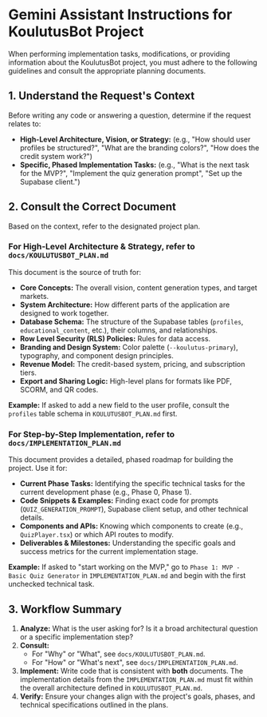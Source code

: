 # Gemini Assistant Instructions for KoulutusBot Project

When performing implementation tasks, modifications, or providing information about the KoulutusBot project, you must adhere to the following guidelines and consult the appropriate planning documents.

## 1. Understand the Request's Context

Before writing any code or answering a question, determine if the request relates to:
- **High-Level Architecture, Vision, or Strategy:** (e.g., "How should user profiles be structured?", "What are the branding colors?", "How does the credit system work?")
- **Specific, Phased Implementation Tasks:** (e.g., "What is the next task for the MVP?", "Implement the quiz generation prompt", "Set up the Supabase client.")

## 2. Consult the Correct Document

Based on the context, refer to the designated project plan.

### For High-Level Architecture & Strategy, refer to `docs/KOULUTUSBOT_PLAN.md`

This document is the source of truth for:
- **Core Concepts:** The overall vision, content generation types, and target markets.
- **System Architecture:** How different parts of the application are designed to work together.
- **Database Schema:** The structure of the Supabase tables (`profiles`, `educational_content`, etc.), their columns, and relationships.
- **Row Level Security (RLS) Policies:** Rules for data access.
- **Branding and Design System:** Color palette (`--koulutus-primary`), typography, and component design principles.
- **Revenue Model:** The credit-based system, pricing, and subscription tiers.
- **Export and Sharing Logic:** High-level plans for formats like PDF, SCORM, and QR codes.

**Example:** If asked to add a new field to the user profile, consult the `profiles` table schema in `KOULUTUSBOT_PLAN.md` first.

### For Step-by-Step Implementation, refer to `docs/IMPLEMENTATION_PLAN.md`

This document provides a detailed, phased roadmap for building the project. Use it for:
- **Current Phase Tasks:** Identifying the specific technical tasks for the current development phase (e.g., Phase 0, Phase 1).
- **Code Snippets & Examples:** Finding exact code for prompts (`QUIZ_GENERATION_PROMPT`), Supabase client setup, and other technical details.
- **Components and APIs:** Knowing which components to create (e.g., `QuizPlayer.tsx`) or which API routes to modify.
- **Deliverables & Milestones:** Understanding the specific goals and success metrics for the current implementation stage.

**Example:** If asked to "start working on the MVP," go to `Phase 1: MVP - Basic Quiz Generator` in `IMPLEMENTATION_PLAN.md` and begin with the first unchecked technical task.

## 3. Workflow Summary

1.  **Analyze:** What is the user asking for? Is it a broad architectural question or a specific implementation step?
2.  **Consult:**
    - For "Why" or "What", see `docs/KOULUTUSBOT_PLAN.md`.
    - For "How" or "What's next", see `docs/IMPLEMENTATION_PLAN.md`.
3.  **Implement:** Write code that is consistent with **both** documents. The implementation details from the `IMPLEMENTATION_PLAN.md` must fit within the overall architecture defined in `KOULUTUSBOT_PLAN.md`.
4.  **Verify:** Ensure your changes align with the project's goals, phases, and technical specifications outlined in the plans.
